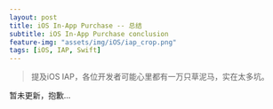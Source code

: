 ```yaml
---
layout: post
title: iOS In-App Purchase -- 总结
subtitle: iOS In-App Purchase conclusion
feature-img: "assets/img/iOS/iap_crop.png"
tags: [iOS, IAP, Swift]
---
```


> 提及iOS IAP，各位开发者可能心里都有一万只草泥马，实在太多坑。

暂未更新，抱歉...
